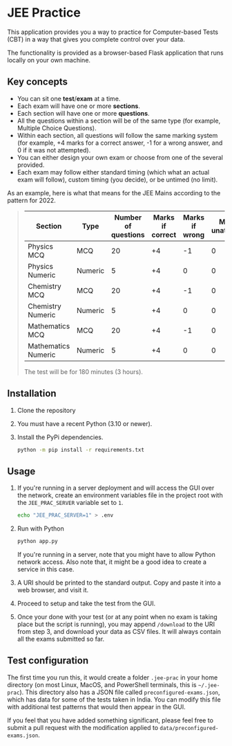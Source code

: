 # JEE Practice

This application provides you a way to practice for Computer-based Tests (CBT) in a way that gives you complete control over your data.

The functionality is provided as a browser-based Flask application that runs locally on your own machine.

## Key concepts
* You can sit one **test**/**exam** at a time.
* Each exam will have one or more **sections**.
* Each section will have one or more **questions**.
* All the questions within a section will be of the same type (for example, Multiple Choice Questions).
* Within each section, all questions will follow the same marking system (for example, +4 marks for a correct answer, -1 for a wrong answer, and 0 if it was not attempted).
* You can either design your own exam or choose from one of the several provided.
* Each exam may follow either standard timing (which what an actual exam will follow), custom timing (you decide), or be untimed (no limit).

As an example, here is what that means for the JEE Mains according to the pattern for 2022.

> | Section | Type | Number of questions | Marks if correct | Marks if wrong | Marks if unattempted |
> | -- | -- | -- | -- | -- | -- |
> | Physics MCQ | MCQ | 20 | +4 | -1 | 0 |
> | Physics Numeric | Numeric | 5 | +4 | 0 | 0 |
> | Chemistry MCQ | MCQ | 20 | +4 | -1 | 0 |
> | Chemistry Numeric | Numeric | 5 | +4 | 0 | 0 |
> | Mathematics MCQ | MCQ | 20 | +4 | -1 | 0 |
> | Mathematics Numeric | Numeric | 5 | +4 | 0 | 0 |
> 
> The test will be for 180 minutes (3 hours).

## Installation
1.  Clone the repository
2.  You must have a recent Python (3.10 or newer).
3.  Install the PyPi dependencies.

    ```sh
    python -m pip install -r requirements.txt
    ```

## Usage
1.  If you're running in a server deployment and will access the GUI over the network, create an environment variables file in the project root with the `JEE_PRAC_SERVER` variable set to `1`.

    ```sh
    echo "JEE_PRAC_SERVER=1" > .env
    ```
2.  Run with Python

    ```sh
    python app.py
    ```

    If you're running in a server, note that you might have to allow Python network access. Also note that, it might be a good idea to create a service in this case.

3.  A URI should be printed to the standard output. Copy and paste it into a web browser, and visit it.

4.  Proceed to setup and take the test from the GUI.

5.  Once your done with your test (or at any point when no exam is taking place but the script is running), you may append `/download` to the URI from step 3, and download your data as CSV files. It will always contain all the exams submitted so far.

## Test configuration
The first time you run this, it would create a folder `.jee-prac` in your home directory (on most Linux, MacOS, and PowerShell terminals, this is `~/.jee-prac`). This directory also has a JSON file called `preconfigured-exams.json`, which has data for some of the tests taken in India. You can modify this file with additional test patterns that would then appear in the GUI.

If you feel that you have added something significant, please feel free to submit a pull request with the modification applied to `data/preconfigured-exams.json`.
